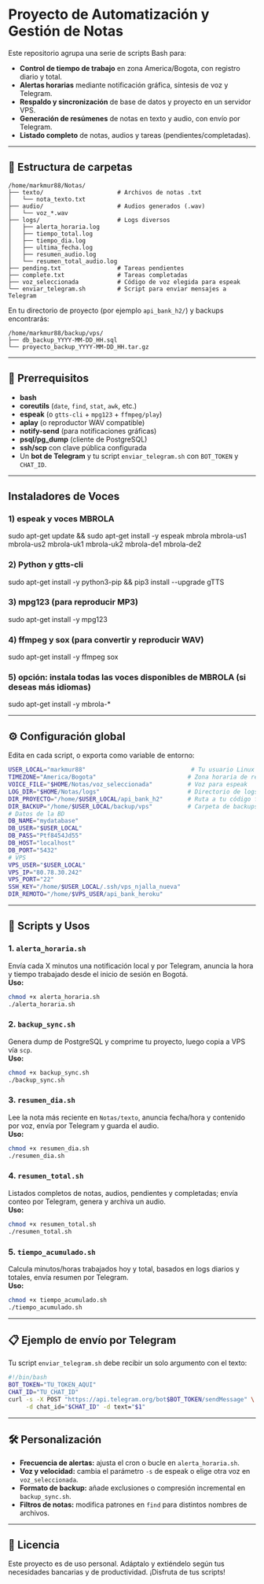 # Proyecto de Automatización y Gestión de Notas

Este repositorio agrupa una serie de scripts Bash para:

- **Control de tiempo de trabajo** en zona America/Bogota, con registro diario y total.
- **Alertas horarias** mediante notificación gráfica, síntesis de voz y Telegram.
- **Respaldo y sincronización** de base de datos y proyecto en un servidor VPS.
- **Generación de resúmenes** de notas en texto y audio, con envío por Telegram.
- **Listado completo** de notas, audios y tareas (pendientes/completadas).

---

## 📁 Estructura de carpetas

```
/home/markmur88/Notas/
├── texto/                     # Archivos de notas .txt
│   └── nota_texto.txt
├── audio/                     # Audios generados (.wav)
│   └── voz_*.wav
├── logs/                      # Logs diversos
│   ├── alerta_horaria.log
│   ├── tiempo_total.log
│   ├── tiempo_dia.log
│   ├── ultima_fecha.log
│   ├── resumen_audio.log
│   └── resumen_total_audio.log
├── pending.txt                # Tareas pendientes
├── complete.txt               # Tareas completadas
├── voz_seleccionada           # Código de voz elegida para espeak
└── enviar_telegram.sh         # Script para enviar mensajes a Telegram
```

En tu directorio de proyecto (por ejemplo `api_bank_h2/`) y backups encontrarás:

```
/home/markmur88/backup/vps/
├── db_backup_YYYY-MM-DD_HH.sql
└── proyecto_backup_YYYY-MM-DD_HH.tar.gz
```

---

## 🔧 Prerrequisitos

- **bash**
- **coreutils** (`date`, `find`, `stat`, `awk`, etc.)
- **espeak** (o `gtts-cli` + `mpg123` + `ffmpeg/play`)
- **aplay** (o reproductor WAV compatible)
- **notify-send** (para notificaciones gráficas)
- **psql/pg\_dump** (cliente de PostgreSQL)
- **ssh/scp** con clave pública configurada
- Un **bot de Telegram** y tu script `enviar_telegram.sh` con `BOT_TOKEN` y `CHAT_ID`.

---

## Instaladores de Voces

### 1) espeak y voces MBROLA

sudo apt-get update && sudo apt-get install -y espeak mbrola mbrola-us1 mbrola-us2 mbrola-uk1 mbrola-uk2 mbrola-de1 mbrola-de2

### 2) Python y gtts-cli

sudo apt-get install -y python3-pip && pip3 install --upgrade gTTS

### 3) mpg123 (para reproducir MP3)

sudo apt-get install -y mpg123

### 4) ffmpeg y sox (para convertir y reproducir WAV)

sudo apt-get install -y ffmpeg sox

### 5) opción: instala todas las voces disponibles de MBROLA (si deseas más idiomas)

sudo apt-get install -y mbrola-*

---

## ⚙️ Configuración global

Edita en cada script, o exporta como variable de entorno:

```bash
USER_LOCAL="markmur88"                              # Tu usuario Linux
TIMEZONE="America/Bogota"                          # Zona horaria de referencia
VOICE_FILE="$HOME/Notas/voz_seleccionada"          # Voz para espeak
LOG_DIR="$HOME/Notas/logs"                         # Directorio de logs
DIR_PROYECTO="/home/$USER_LOCAL/api_bank_h2"       # Ruta a tu código fuente
DIR_BACKUP="/home/$USER_LOCAL/backup/vps"          # Carpeta de backups
# Datos de la BD
DB_NAME="mydatabase"
DB_USER="$USER_LOCAL"
DB_PASS="Ptf8454Jd55"
DB_HOST="localhost"
DB_PORT="5432"
# VPS
VPS_USER="$USER_LOCAL"
VPS_IP="80.78.30.242"
VPS_PORT="22"
SSH_KEY="/home/$USER_LOCAL/.ssh/vps_njalla_nueva"
DIR_REMOTO="/home/$VPS_USER/api_bank_heroku"
```

---

## 🚀 Scripts y Usos

### 1. `alerta_horaria.sh`

Envía cada X minutos una notificación local y por Telegram, anuncia la hora y tiempo trabajado desde el inicio de sesión en Bogotá.\
**Uso:**

```bash
chmod +x alerta_horaria.sh
./alerta_horaria.sh
```

### 2. `backup_sync.sh`

Genera dump de PostgreSQL y comprime tu proyecto, luego copia a VPS vía `scp`.\
**Uso:**

```bash
chmod +x backup_sync.sh
./backup_sync.sh
```

### 3. `resumen_dia.sh`

Lee la nota más reciente en `Notas/texto`, anuncia fecha/hora y contenido por voz, envía por Telegram y guarda el audio.\
**Uso:**

```bash
chmod +x resumen_dia.sh
./resumen_dia.sh
```

### 4. `resumen_total.sh`

Listados completos de notas, audios, pendientes y completadas; envía conteo por Telegram, genera y archiva un audio.\
**Uso:**

```bash
chmod +x resumen_total.sh
./resumen_total.sh
```

### 5. `tiempo_acumulado.sh`

Calcula minutos/horas trabajados hoy y total, basados en logs diarios y totales, envía resumen por Telegram.\
**Uso:**

```bash
chmod +x tiempo_acumulado.sh
./tiempo_acumulado.sh
```

---

## 📋 Ejemplo de envío por Telegram

Tu script `enviar_telegram.sh` debe recibir un solo argumento con el texto:

```bash
#!/bin/bash
BOT_TOKEN="TU_TOKEN_AQUI"
CHAT_ID="TU_CHAT_ID"
curl -s -X POST "https://api.telegram.org/bot$BOT_TOKEN/sendMessage" \
     -d chat_id="$CHAT_ID" -d text="$1"
```

---

## 🛠️ Personalización

- **Frecuencia de alertas:** ajusta el cron o bucle en `alerta_horaria.sh`.
- **Voz y velocidad:** cambia el parámetro `-s` de espeak o elige otra voz en `voz_seleccionada`.
- **Formato de backup:** añade exclusiones o compresión incremental en `backup_sync.sh`.
- **Filtros de notas:** modifica patrones en `find` para distintos nombres de archivos.

---

## 📜 Licencia

Este proyecto es de uso personal. Adáptalo y extiéndelo según tus necesidades bancarias y de productividad. ¡Disfruta de tus scripts!

